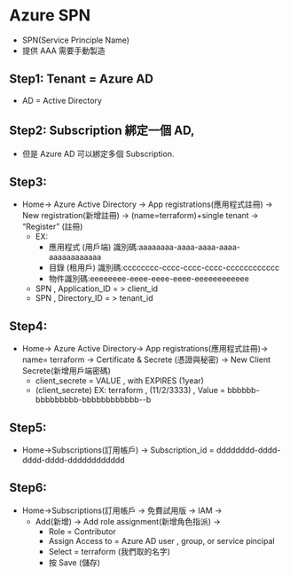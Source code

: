 # Azure SPN 

* SPN(Service Principle Name)
* 提供 AAA 需要手動製造

## Step1: Tenant = Azure AD

* AD = Active Directory

## Step2: Subscription 綁定一個 AD, 

* 但是 Azure AD 可以綁定多個 Subscription.

## Step3: 

* Home-> Azure Active Directory -> App registrations(應用程式註冊) -> New registration(新增註冊) -> (name=terraform)+single tenant -> “Register” (註冊)
    * EX:
        * 應用程式 (用戶端) 識別碼:aaaaaaaa-aaaa-aaaa-aaaa-aaaaaaaaaaaa
        * 目錄 (租用戶) 識別碼:cccccccc-cccc-cccc-cccc-cccccccccccc
        * 物件識別碼:eeeeeeee-eeee-eeee-eeee-eeeeeeeeeeee
    * SPN , Application_ID = > client_id
    * SPN , Directory_ID = > tenant_id


## Step4: 

* Home-> Azure Active Directory->  App registrations(應用程式註冊)-> name= terraform -> Certificate & Secrete (憑證與秘密) -> New Client Secrete(新增用戶端密碼)
    * client_secrete = VALUE , with EXPIRES (1year)
    * (client_secrete) EX: terraform , (11/2/3333) , Value = bbbbbb-bbbbbbbbb-bbbbbbbbbbbb--b

## Step5:

* Home->Subscriptions(訂用帳戶) -> Subscription_id = dddddddd-dddd-dddd-dddd-dddddddddddd

## Step6:

* Home->Subscriptions(訂用帳戶 -> 免費試用版 -> IAM ->
    * Add(新增) -> Add role assignment(新增角色指派) -> 
        * Role = Contributor
        * Assign Access to = Azure AD user , group, or service pincipal
        * Select = terraform (我們取的名字)
        * 按 Save (儲存)



    
    
    
    